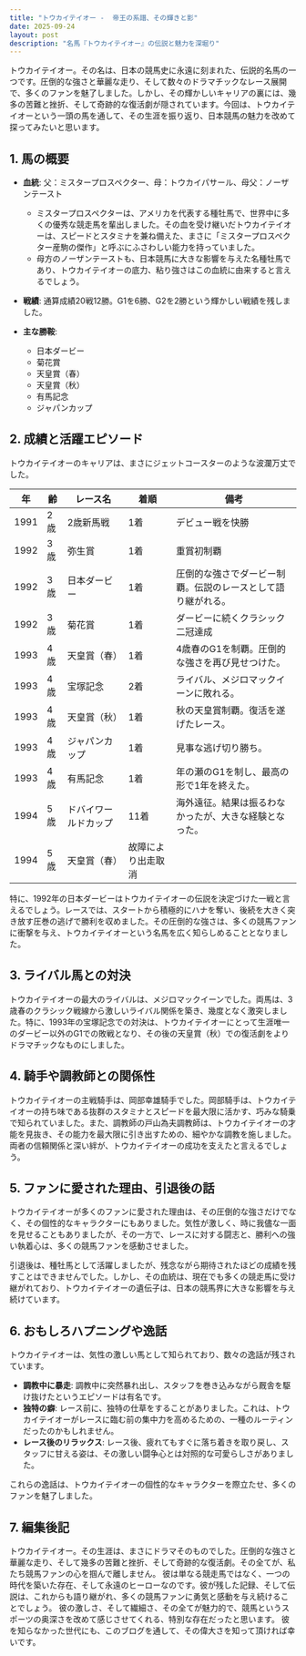 ```yaml
---
title: "トウカイテイオー -  帝王の系譜、その輝きと影"
date: 2025-09-24
layout: post
description: "名馬『トウカイテイオー』の伝説と魅力を深堀り"
---
```


トウカイテイオー。その名は、日本の競馬史に永遠に刻まれた、伝説的名馬の一つです。圧倒的な強さと華麗な走り、そして数々のドラマチックなレース展開で、多くのファンを魅了しました。しかし、その輝かしいキャリアの裏には、幾多の苦難と挫折、そして奇跡的な復活劇が隠されています。今回は、トウカイテイオーという一頭の馬を通して、その生涯を振り返り、日本競馬の魅力を改めて探ってみたいと思います。


## 1. 馬の概要

* **血統**: 父：ミスタープロスペクター、母：トウカイパサール、母父：ノーザンテースト
    * ミスタープロスペクターは、アメリカを代表する種牡馬で、世界中に多くの優秀な競走馬を輩出しました。その血を受け継いだトウカイテイオーは、スピードとスタミナを兼ね備えた、まさに「ミスタープロスペクター産駒の傑作」と呼ぶにふさわしい能力を持っていました。
    * 母方のノーザンテーストも、日本競馬に大きな影響を与えた名種牡馬であり、トウカイテイオーの底力、粘り強さはこの血統に由来すると言えるでしょう。

* **戦績**:  通算成績20戦12勝。G1を6勝、G2を2勝という輝かしい戦績を残しました。

* **主な勝鞍**:
    * 日本ダービー
    * 菊花賞
    * 天皇賞（春）
    * 天皇賞（秋）
    * 有馬記念
    * ジャパンカップ


## 2. 成績と活躍エピソード

トウカイテイオーのキャリアは、まさにジェットコースターのような波瀾万丈でした。

| 年 | 齢 | レース名         | 着順 | 備考                                                                     |
|---|----|-----------------|-------|-------------------------------------------------------------------------|
| 1991 | 2歳 | 2歳新馬戦       | 1着   | デビュー戦を快勝                                                          |
| 1992 | 3歳 | 弥生賞           | 1着   | 重賞初制覇                                                              |
| 1992 | 3歳 | 日本ダービー       | 1着   | 圧倒的な強さでダービー制覇。伝説のレースとして語り継がれる。             |
| 1992 | 3歳 | 菊花賞           | 1着   | ダービーに続くクラシック二冠達成                                          |
| 1993 | 4歳 | 天皇賞（春）     | 1着   | 4歳春のG1を制覇。圧倒的な強さを再び見せつけた。                         |
| 1993 | 4歳 | 宝塚記念         | 2着   | ライバル、メジロマックイーンに敗れる。                                    |
| 1993 | 4歳 | 天皇賞（秋）     | 1着   | 秋の天皇賞制覇。復活を遂げたレース。                                  |
| 1993 | 4歳 | ジャパンカップ     | 1着   | 見事な逃げ切り勝ち。                                                      |
| 1993 | 4歳 | 有馬記念         | 1着   | 年の瀬のG1を制し、最高の形で1年を終えた。                               |
| 1994 | 5歳 | ドバイワールドカップ | 11着  | 海外遠征。結果は振るわなかったが、大きな経験となった。                   |
| 1994 | 5歳 | 天皇賞（春）     | 故障により出走取消 |  |


特に、1992年の日本ダービーはトウカイテイオーの伝説を決定づけた一戦と言えるでしょう。レースでは、スタートから積極的にハナを奪い、後続を大きく突き放す圧巻の逃げで勝利を収めました。その圧倒的な強さは、多くの競馬ファンに衝撃を与え、トウカイテイオーという名馬を広く知らしめることとなりました。


## 3. ライバル馬との対決

トウカイテイオーの最大のライバルは、メジロマックイーンでした。両馬は、3歳春のクラシック戦線から激しいライバル関係を築き、幾度となく激突しました。特に、1993年の宝塚記念での対決は、トウカイテイオーにとって生涯唯一のダービー以外のG1での敗戦となり、その後の天皇賞（秋）での復活劇をよりドラマチックなものにしました。


## 4. 騎手や調教師との関係性

トウカイテイオーの主戦騎手は、岡部幸雄騎手でした。岡部騎手は、トウカイテイオーの持ち味である抜群のスタミナとスピードを最大限に活かす、巧みな騎乗で知られていました。また、調教師の戸山為夫調教師は、トウカイテイオーの才能を見抜き、その能力を最大限に引き出すための、細やかな調教を施しました。両者の信頼関係と深い絆が、トウカイテイオーの成功を支えたと言えるでしょう。


## 5. ファンに愛された理由、引退後の話

トウカイテイオーが多くのファンに愛された理由は、その圧倒的な強さだけでなく、その個性的なキャラクターにもありました。気性が激しく、時に我儘な一面を見せることもありましたが、その一方で、レースに対する闘志と、勝利への強い執着心は、多くの競馬ファンを感動させました。

引退後は、種牡馬として活躍しましたが、残念ながら期待されたほどの成績を残すことはできませんでした。しかし、その血統は、現在でも多くの競走馬に受け継がれており、トウカイテイオーの遺伝子は、日本の競馬界に大きな影響を与え続けています。


## 6. おもしろハプニングや逸話

トウカイテイオーは、気性の激しい馬として知られており、数々の逸話が残されています。

* **調教中に暴走**:  調教中に突然暴れ出し、スタッフを巻き込みながら厩舎を駆け抜けたというエピソードは有名です。
* **独特の癖**:  レース前に、独特の仕草をすることがありました。これは、トウカイテイオーがレースに臨む前の集中力を高めるための、一種のルーティンだったのかもしれません。
* **レース後のリラックス**: レース後、疲れてもすぐに落ち着きを取り戻し、スタッフに甘える姿は、その激しい闘争心とは対照的な可愛らしさがありました。


これらの逸話は、トウカイテイオーの個性的なキャラクターを際立たせ、多くのファンを魅了しました。


## 7. 編集後記

トウカイテイオー。その生涯は、まさにドラマそのものでした。圧倒的な強さと華麗な走り、そして幾多の苦難と挫折、そして奇跡的な復活劇。その全てが、私たち競馬ファンの心を掴んで離しません。  彼は単なる競走馬ではなく、一つの時代を築いた存在、そして永遠のヒーローなのです。彼が残した記録、そして伝説は、これからも語り継がれ、多くの競馬ファンに勇気と感動を与え続けることでしょう。  彼の激しさ、そして繊細さ、その全てが魅力的で、競馬というスポーツの奥深さを改めて感じさせてくれる、特別な存在だったと思います。  彼を知らなかった世代にも、このブログを通して、その偉大さを知って頂ければ幸いです。
